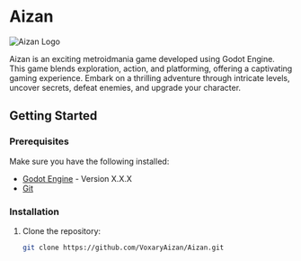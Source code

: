 # Aizan

![Aizan Logo](https://github.com/VoxaryAizan/Aizan/logo1.png)

Aizan is an exciting metroidmania game developed using Godot Engine. This game blends exploration, action, and platforming, offering a captivating gaming experience. Embark on a thrilling adventure through intricate levels, uncover secrets, defeat enemies, and upgrade your character.

## Getting Started

### Prerequisites

Make sure you have the following installed:

- [Godot Engine](https://godotengine.org/) - Version X.X.X
- [Git](https://git-scm.com/)

### Installation

1. Clone the repository:

   ```bash
   git clone https://github.com/VoxaryAizan/Aizan.git
